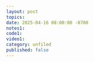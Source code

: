 ```yaml
---
layout: post
topics: 
date: 2025-04-16 08:00:00 -0700
notes1: 
code1: 
video1: 
category: unfiled
published: false
---
```

